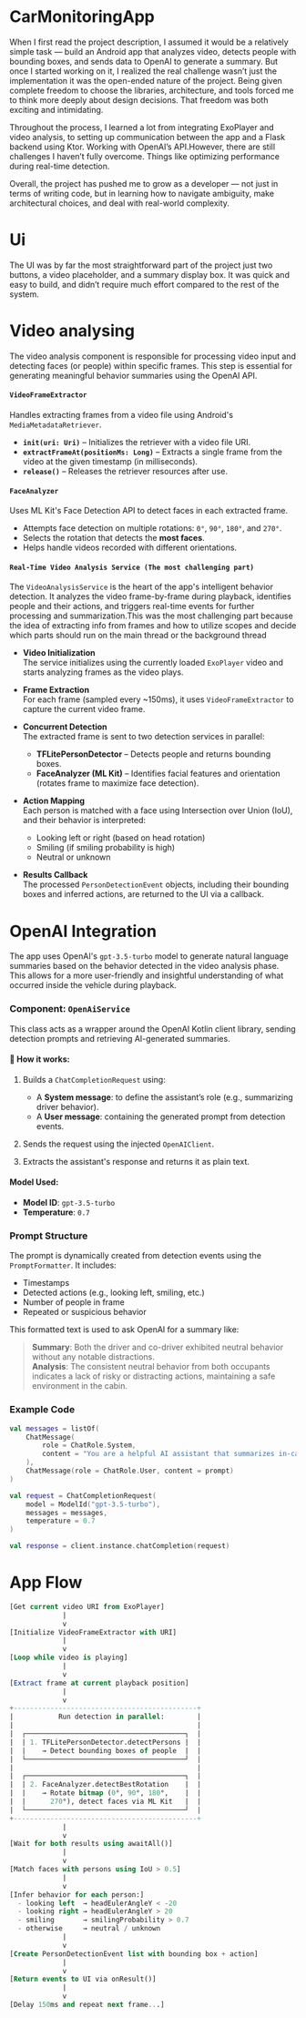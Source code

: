 # CarMonitoringApp
When I first read the project description, I assumed it would be a relatively simple task — build an Android app that analyzes video, detects people with bounding boxes, and sends data to OpenAI to generate a summary.
But once I started working on it, I realized the real challenge wasn’t just the implementation it was the open-ended nature of the project. Being given complete freedom to choose the libraries, architecture, and tools forced me to think more deeply about design decisions. That freedom was both exciting and intimidating.

Throughout the process, I learned a lot  from integrating ExoPlayer and video analysis, to setting up communication between the app and a Flask backend using Ktor. Working with OpenAI’s API.However, there are still challenges I haven’t fully overcome. Things like optimizing performance during real-time detection.

Overall, the project has pushed me to grow as a developer — not just in terms of writing code, but in learning how to navigate ambiguity, make architectural choices, and deal with real-world complexity.
# Ui 
The UI was by far the most straightforward part of the project just two buttons, a video placeholder, and a summary display box. It was quick and easy to build, and didn’t require much effort compared to the rest of the system.

# Video analysing 
The video analysis component is responsible for processing video input and detecting faces (or people) within specific frames. This step is essential for generating meaningful behavior summaries using the OpenAI API.
####  `VideoFrameExtractor`

Handles extracting frames from a video file using Android's `MediaMetadataRetriever`.

- **`init(uri: Uri)`** – Initializes the retriever with a video file URI.
- **`extractFrameAt(positionMs: Long)`** – Extracts a single frame from the video at the given timestamp (in milliseconds).
- **`release()`** – Releases the retriever resources after use.
####  `FaceAnalyzer`

Uses ML Kit's Face Detection API to detect faces in each extracted frame.

- Attempts face detection on multiple rotations: `0°`, `90°`, `180°`, and `270°`.
- Selects the rotation that detects the **most faces**.
- Helps handle videos recorded with different orientations.

####  `Real-Time Video Analysis Service (The most challenging part)`

The `VideoAnalysisService` is the heart of the app's intelligent behavior detection. It analyzes the video frame-by-frame during playback, identifies people and their actions, and triggers real-time events for further processing and summarization.This was the most challenging part because the idea of extracting info from frames and how to utilize scopes and decide which parts should run on the main thread or the background thread


- **Video Initialization**  
   The service initializes using the currently loaded `ExoPlayer` video and starts analyzing frames as the video plays.
   
- **Frame Extraction**  
   For each frame (sampled every ~150ms), it uses `VideoFrameExtractor` to capture the current video frame.

- **Concurrent Detection**  
   The extracted frame is sent to two detection services in parallel:
   - **TFLitePersonDetector** – Detects people and returns bounding boxes.
   - **FaceAnalyzer (ML Kit)** – Identifies facial features and orientation (rotates frame to maximize face detection).

- **Action Mapping**  
   Each person is matched with a face using Intersection over Union (IoU), and their behavior is interpreted:
   - Looking left or right (based on head rotation)
   - Smiling (if smiling probability is high)
   - Neutral or unknown

- **Results Callback**  
   The processed `PersonDetectionEvent` objects, including their bounding boxes and inferred actions, are returned to the UI via a callback.



#  OpenAI Integration

The app uses OpenAI's `gpt-3.5-turbo` model to generate natural language summaries based on the behavior detected in the video analysis phase. This allows for a more user-friendly and insightful understanding of what occurred inside the vehicle during playback.


###  Component: `OpenAiService`

This class acts as a wrapper around the OpenAI Kotlin client library, sending detection prompts and retrieving AI-generated summaries.

#### 🔧 How it works:

1. Builds a `ChatCompletionRequest` using:
   - A **System message**: to define the assistant’s role (e.g., summarizing driver behavior).
   - A **User message**: containing the generated prompt from detection events.

2. Sends the request using the injected `OpenAIClient`.

3. Extracts the assistant's response and returns it as plain text.

####  Model Used:
- **Model ID**: `gpt-3.5-turbo`
- **Temperature**: `0.7` 


###  Prompt Structure

The prompt is dynamically created from detection events using the `PromptFormatter`. It includes:
- Timestamps
- Detected actions (e.g., looking left, smiling, etc.)
- Number of people in frame
- Repeated or suspicious behavior

This formatted text is used to ask OpenAI for a summary like:

> **Summary**: Both the driver and co-driver exhibited neutral behavior without any notable distractions.  
> **Analysis**: The consistent neutral behavior from both occupants indicates a lack of risky or distracting actions, maintaining a safe environment in the cabin.


### Example Code

```kotlin
val messages = listOf(
    ChatMessage(
        role = ChatRole.System,
        content = "You are a helpful AI assistant that summarizes in-cabin driver and co-driver behavior..."
    ),
    ChatMessage(role = ChatRole.User, content = prompt)
)

val request = ChatCompletionRequest(
    model = ModelId("gpt-3.5-turbo"),
    messages = messages,
    temperature = 0.7
)

val response = client.instance.chatCompletion(request)
```

# App Flow 
```sql
[Get current video URI from ExoPlayer]
             |
             v
[Initialize VideoFrameExtractor with URI]
             |
             v
[Loop while video is playing]
             |
             v
[Extract frame at current playback position]
             |
             v
+---------------------------------------------+
|           Run detection in parallel:        |
|                                             |
|  ┌───────────────────────────────────────┐  |
|  | 1. TFLitePersonDetector.detectPersons |  |
|  |    → Detect bounding boxes of people  |  |
|  └───────────────────────────────────────┘  |
|                                             |
|  ┌───────────────────────────────────────┐  |
|  | 2. FaceAnalyzer.detectBestRotation    |  |
|  |    → Rotate bitmap (0°, 90°, 180°,    |  |
|  |      270°), detect faces via ML Kit   |  |
|  └───────────────────────────────────────┘  |
+---------------------------------------------+
             |
             v
[Wait for both results using awaitAll()]
             |
             v
[Match faces with persons using IoU > 0.5]
             |
             v
[Infer behavior for each person:]
  - looking left  → headEulerAngleY < -20
  - looking right → headEulerAngleY > 20
  - smiling       → smilingProbability > 0.7
  - otherwise     → neutral / unknown
             |
             v
[Create PersonDetectionEvent list with bounding box + action]
             |
             v
[Return events to UI via onResult()]
             |
             v
[Delay 150ms and repeat next frame...]
```
